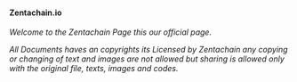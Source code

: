 #### Zentachain.io

*Welcome to the Zentachain Page this our official page.*

*All Documents haves an copyrights its Licensed by Zentachain any copying or changing of text and images are not allowed but sharing is* *allowed only with the original file, texts, images and codes.*
